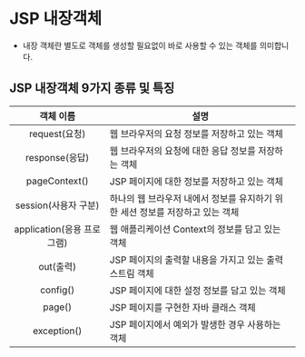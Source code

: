 # JSP 내장객체

- 내장 객체란 별도로 객체를 생성할 필요없이 바로 사용할 수 있는 객체를 의미합니다.

## JSP 내장객체 9가지 종류 및 특징

|객체 이름|설명|
|:---:|---|
|request(요청)|웹 브라우저의 요청 정보를 저장하고 있는 객체|
|response(응답)|웹 브라우저의 요청에 대한 응답 정보를 저장하는 객체|
|pageContext()|JSP 페이지에 대한 정보를 저장하고 있는 객체|
|session(사용자 구분)|하나의 웹 브라우저 내에서 정보를 유지하기 위한 세션 정보를 저장하고 있는 객체|
|application(응용 프로그램)|웹 애플리케이션 Context의 정보를 담고 있는 객체|
|out(출력)|JSP 페이지의 출력할 내용을 가지고 있는 출력 스트림 객체|
|config()|JSP 페이지에 대한 설정 정보를 담고 있는 객체|
|page()|JSP 페이지를 구현한 자바 클래스 객체|
|exception()|JSP 페이지에서 예외가 발생한 경우 사용하는 객체|
